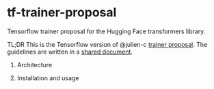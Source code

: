 # tf-trainer-proposal
Tensorflow trainer proposal for the Hugging Face transformers library.

TL;DR
This is the Tensorflow version of @julien-c [trainer proposal](https://github.com/julien-c/trainer-proposal). The guidelines are written in a [shared document](https://docs.google.com/document/d/1WAR9uuOZpu7T_6TNPHrxIvrNbrUs7Ggy3WjjDwjayzA/edit#heading=h.tzvypnpe7axy).

1. Architecture

2. Installation and usage
